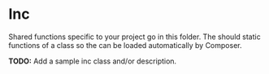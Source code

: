 # Inc
Shared functions specific to your project go in this folder. The should static functions of a class so the can be loaded automatically by Composer.
 
**TODO:** Add a sample inc class and/or description.
